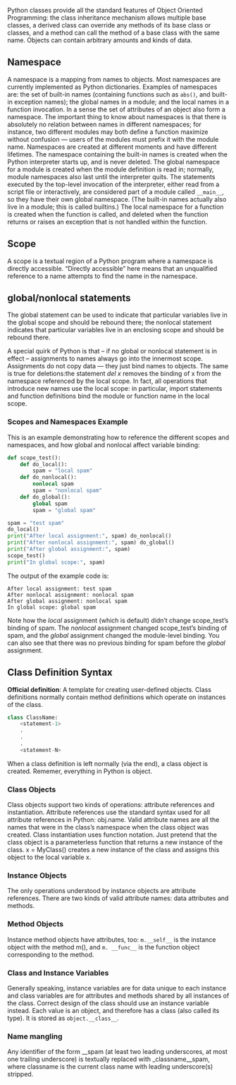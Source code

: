 
Python classes provide all the standard features of Object Oriented Programming: the class inheritance mechanism allows multiple base classes, a derived class can override any methods of its base class or classes, and a method can call the method of a base class with the same name. Objects can contain arbitrary amounts and kinds of data.

## Namespace

A namespace is a mapping from names to objects. Most namespaces are currently implemented as Python dictionaries. Examples of namespaces are: the set of built-in names (containing functions such as `abs()`, and built-in exception names); the global names in a module; and the local names in a function invocation. In a sense the set of attributes of an object also form a namespace. The important thing to know about namespaces is that there is absolutely no relation between names in different namespaces; for instance, two different modules may both define a function maximize without confusion — users of the modules must prefix it with the module name.
Namespaces are created at different moments and have different lifetimes. The namespace containing the built-in names is created when the Python interpreter starts up, and is never deleted. The global namespace for a module is created when the module definition is read in; normally, module namespaces also last until the interpreter quits. The statements executed by the top-level invocation of the interpreter, either read from a script file or interactively, are considered part of a module called `__main__`, so they have their own global namespace. (The built-in names actually also live in a module; this is called builtins.)
The local namespace for a function is created when the function is called, and deleted when the function returns or raises an exception that is not handled within the function. 

## Scope

A scope is a textual region of a Python program where a namespace is directly accessible. “Directly accessible” here means that an unqualified reference to a name attempts to find the name in the namespace.

## global/nonlocal statements
The global statement can be used to indicate that particular variables live in the global scope and should be rebound there; the nonlocal statement indicates that particular variables live in an enclosing scope and should be rebound there.

A special quirk of Python is that – if no global or nonlocal statement is in effect – assignments to names always go into the innermost scope. Assignments do not copy data — they just bind names to objects. The same is true for deletions:the statement *del x* removes the binding of x from the namespace referenced by the local scope. In fact, all operations that introduce new names use the local scope: in particular, import statements and function definitions bind the module or function name in the local scope.

### Scopes and Namespaces Example
This is an example demonstrating how to reference the different scopes and namespaces, and how global and nonlocal affect variable binding:
```python
def scope_test(): 
    def do_local():
        spam = "local spam"
    def do_nonlocal(): 
        nonlocal spam
        spam = "nonlocal spam"
    def do_global(): 
        global spam
        spam = "global spam"

spam = "test spam"
do_local()
print("After local assignment:", spam) do_nonlocal()
print("After nonlocal assignment:", spam) do_global()
print("After global assignment:", spam)
scope_test()
print("In global scope:", spam)
```
The output of the example code is:
```
After local assignment: test spam
After nonlocal assignment: nonlocal spam
After global assignment: nonlocal spam
In global scope: global spam
```
Note how the *local* assignment (which is default) didn’t change scope_test’s binding of spam. The *nonlocal* assignment changed scope_test’s binding of spam, and the *global* assignment changed the module-level binding.
You can also see that there was no previous binding for spam before the *global* assignment.

## Class Definition Syntax
**Official definition**:
A template for creating user-defined objects. Class definitions normally contain method definitions which operate on instances of the class.

```python
class ClassName: 
    <statement-1>
    .
    .
    .
    <statement-N>
```
When a class definition is left normally (via the end), a class object is created. Rememer, everything in Python is object.

### Class Objects

Class objects support two kinds of operations: attribute references and instantiation.
Attribute references use the standard syntax used for all attribute references in Python: obj.name. Valid attribute names are all the names that were in the class’s namespace when the class object was created. 
Class instantiation uses function notation. Just pretend that the class object is a parameterless function that returns a new instance of the class. 
x = MyClass()
creates a new instance of the class and assigns this object to the local variable x.

### Instance Objects
The only operations understood by instance objects are attribute references. There are two kinds of valid attribute names: data attributes and methods.

### Method Objects

Instance method objects have attributes, too: `m.__self__` is the instance object with the method m(), and `m. __func__` is the function object corresponding to the method.

### Class and Instance Variables

Generally speaking, instance variables are for data unique to each instance and class variables are for attributes and methods shared by all instances of the class. 
Correct design of the class should use an instance variable instead.
Each value is an object, and therefore has a class (also called its type). It is stored as `object.__class__`.

### Name mangling
Any identifier of the form __spam (at least two leading underscores, at most one trailing underscore) is textually replaced with _classname__spam, where classname is the current class name with leading underscore(s) stripped.